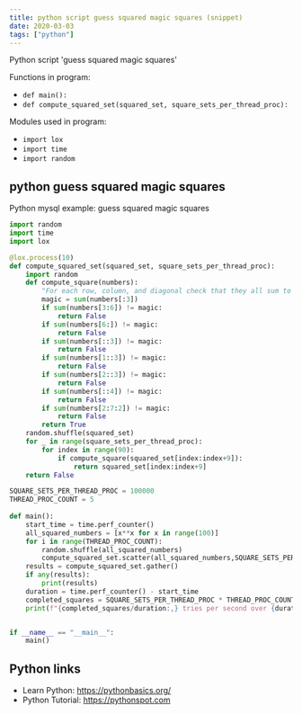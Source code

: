```yaml
---
title: python script guess squared magic squares (snippet)
date: 2020-03-03
tags: ["python"]
---
```

Python script 'guess squared magic squares'

Functions in program: 
* `def main():`
* `def compute_squared_set(squared_set, square_sets_per_thread_proc):`

Modules used in program: 
* `import lox`
* `import time`
* `import random`

## python guess squared magic squares

Python mysql example: guess squared magic squares

```python
import random
import time
import lox

@lox.process(10)
def compute_squared_set(squared_set, square_sets_per_thread_proc):
    import random
    def compute_square(numbers):
        "For each row, column, and diagonal check that they all sum to the same number"
        magic = sum(numbers[:3])
        if sum(numbers[3:6]) != magic:
            return False
        if sum(numbers[6:]) != magic:
            return False
        if sum(numbers[::3]) != magic:
            return False
        if sum(numbers[1::3]) != magic:
            return False
        if sum(numbers[2::3]) != magic:
            return False
        if sum(numbers[::4]) != magic:
            return False
        if sum(numbers[2:7:2]) != magic:
            return False
        return True
    random.shuffle(squared_set)
    for _ in range(square_sets_per_thread_proc):
        for index in range(90):
            if compute_square(squared_set[index:index+9]):
                return squared_set[index:index+9]
    return False

SQUARE_SETS_PER_THREAD_PROC = 100000
THREAD_PROC_COUNT = 5
            
def main():
    start_time = time.perf_counter()
    all_squared_numbers = [x**x for x in range(100)]
    for i in range(THREAD_PROC_COUNT):
        random.shuffle(all_squared_numbers)
        compute_squared_set.scatter(all_squared_numbers,SQUARE_SETS_PER_THREAD_PROC)
    results = compute_squared_set.gather()
    if any(results):
        print(results)
    duration = time.perf_counter() - start_time
    completed_squares = SQUARE_SETS_PER_THREAD_PROC * THREAD_PROC_COUNT * 90
    print(f"{completed_squares/duration:,} tries per second over {duration} seconds")


if __name__ == "__main__":
    main()


```

## Python links

- Learn Python: https://pythonbasics.org/
- Python Tutorial: https://pythonspot.com
